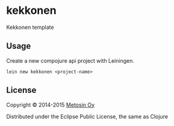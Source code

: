 # kekkonen

Kekkonen template

## Usage

Create a new compojure api project with Leiningen.

```
lein new kekkonen <project-name>
```

## License

Copyright © 2014-2015 [Metosin Oy](http://www.metosin.fi)

Distributed under the Eclipse Public License, the same as Clojure

